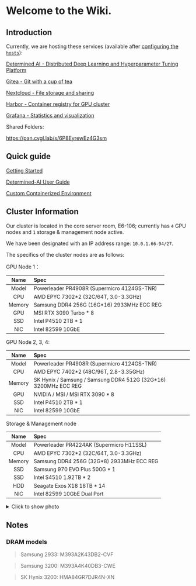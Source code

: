 # Welcome to the Wiki.

## Introduction

Currently, we are hosting these services (available after [configuring the `hosts`](https://git.cvgl.lab/Cluster_User_Group/cluster-user-guide/wiki/Getting_started#user-content-setting-up-the-hosts-file)):

[Determined AI - Distributed Deep Learning and Hyperparameter Tuning Platform](https://gpu.cvgl.lab/)

[Gitea - Git with a cup of tea](https://git.cvgl.lab/)

[Nextcloud - File storage and sharing](https://pan.cvgl.lab/)

[Harbor - Container registry for GPU cluster](https://harbor.cvgl.lab/)

[Grafana - Statistics and visualization](https://grafana.cvgl.lab/)

Shared Folders:

https://pan.cvgl.lab/s/6P8EyrewEz4G3sm

## Quick guide

[Getting Started](./Getting_started.md)

[Determined-AI User Guide](./Determined_AI_User_Guide.md)

[Custom Containerized Environment](./Custom_Containerized_Environment.md)

## Cluster Information

Our cluster is located in the core server room, E6-106; currently has `4` GPU nodes and `1` storage & management node active.

We have been designated with an IP address range: `10.0.1.66-94/27`.

The specifics of the cluster nodes are as follows:

GPU Node 1：

|  Name  |  Spec  |
| :----: | :----  |
|  Model | Powerleader PR4908R (Supermicro 4124GS-TNR)|
|  CPU   | AMD EPYC 7302*2 (32C/64T, 3.0-3.3GHz)|
| Memory | Samsung DDR4 256G (16G*16) 2933MHz ECC REG|
|  GPU   | MSI RTX 3090 Turbo * 8 |
|  SSD   | Intel P4510 2TB * 1 |
|  NIC   | Intel 82599 10GbE   |

GPU Node 2, 3, 4:

|  Name  |  Spec  |
| :----: | :----  |
|  Model | Powerleader PR4908R (Supermicro 4124GS-TNR)|
|  CPU   | AMD EPYC 7402*2 (48C/96T, 2.8-3.35GHz)|
| Memory | SK Hynix / Samsung / Samsung DDR4 512G (32G*16) 3200MHz ECC REG|
|  GPU   | NVIDIA / MSI / MSI RTX 3090 * 8 |
|  SSD   | Intel P4510 2TB * 1 |
|  NIC   | Intel 82599 10GbE   |

Storage & Management node

|  Name  |  Spec  |
| :----: | :----  |
|  Model | Powerleader PR4224AK (Supermicro H11SSL)|
|  CPU   | AMD EPYC 7302*2 (32C/64T, 3.0-3.3GHz)|
| Memory | Samsung DDR4 256G (32G*8) 2933MHz ECC REG |
|  SSD   | Samsung 970 EVO Plus 500G * 1|
|  SSD   | Intel S4510 1.92TB * 2 |
|  HDD   | Seagate Exos X18 18TB * 14 |
|  NIC   | Intel 82599 10GbE Dual Port |

<details>
<summary> Click to show photo </summary>
<img src="./Home/rack.jpg" alt="drawing" style="height:50vh;"/>
<img src="./Home/gpus.jpg" alt="drawing" style="height:50vh;"/>
</details>

## Notes

### DRAM models

> Samsung 2933: M393A2K43DB2-CVF

> Samsung 3200: M393A4K40DB3-CWE

> SK Hynix 3200: HMA84GR7DJR4N-XN